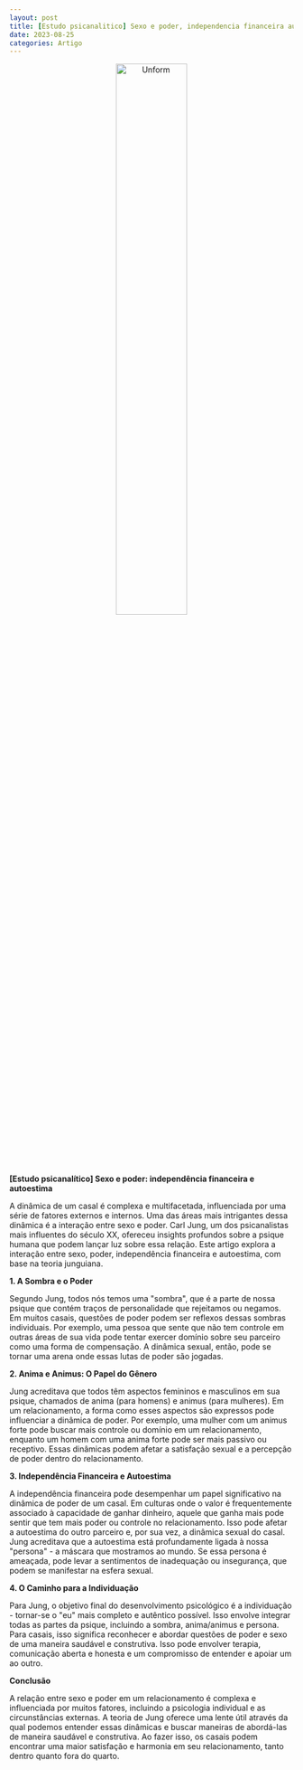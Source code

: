 ```yaml
---
layout: post
title: [Estudo psicanalitico] Sexo e poder, independencia financeira auto estima
date: 2023-08-25
categories: Artigo
---
```


<p align="center">
<img src="{{ site.baseurl }}/images/2023-08-28-Estudo-psicanalitico-sexo-e-poder--independencia-financeira-auto-estima.png" height="50%" width="50%" alt="Unform" />
</p>


**[Estudo psicanalítico] Sexo e poder: independência financeira e autoestima**

A dinâmica de um casal é complexa e multifacetada, influenciada por uma série de fatores externos e internos. Uma das áreas mais intrigantes dessa dinâmica é a interação entre sexo e poder. Carl Jung, um dos psicanalistas mais influentes do século XX, ofereceu insights profundos sobre a psique humana que podem lançar luz sobre essa relação. Este artigo explora a interação entre sexo, poder, independência financeira e autoestima, com base na teoria junguiana.

**1. A Sombra e o Poder**

Segundo Jung, todos nós temos uma "sombra", que é a parte de nossa psique que contém traços de personalidade que rejeitamos ou negamos. Em muitos casais, questões de poder podem ser reflexos dessas sombras individuais. Por exemplo, uma pessoa que sente que não tem controle em outras áreas de sua vida pode tentar exercer domínio sobre seu parceiro como uma forma de compensação. A dinâmica sexual, então, pode se tornar uma arena onde essas lutas de poder são jogadas.

**2. Anima e Animus: O Papel do Gênero**

Jung acreditava que todos têm aspectos femininos e masculinos em sua psique, chamados de anima (para homens) e animus (para mulheres). Em um relacionamento, a forma como esses aspectos são expressos pode influenciar a dinâmica de poder. Por exemplo, uma mulher com um animus forte pode buscar mais controle ou domínio em um relacionamento, enquanto um homem com uma anima forte pode ser mais passivo ou receptivo. Essas dinâmicas podem afetar a satisfação sexual e a percepção de poder dentro do relacionamento.

**3. Independência Financeira e Autoestima**

A independência financeira pode desempenhar um papel significativo na dinâmica de poder de um casal. Em culturas onde o valor é frequentemente associado à capacidade de ganhar dinheiro, aquele que ganha mais pode sentir que tem mais poder ou controle no relacionamento. Isso pode afetar a autoestima do outro parceiro e, por sua vez, a dinâmica sexual do casal. Jung acreditava que a autoestima está profundamente ligada à nossa "persona" - a máscara que mostramos ao mundo. Se essa persona é ameaçada, pode levar a sentimentos de inadequação ou insegurança, que podem se manifestar na esfera sexual.

**4. O Caminho para a Individuação**

Para Jung, o objetivo final do desenvolvimento psicológico é a individuação - tornar-se o "eu" mais completo e autêntico possível. Isso envolve integrar todas as partes da psique, incluindo a sombra, anima/animus e persona. Para casais, isso significa reconhecer e abordar questões de poder e sexo de uma maneira saudável e construtiva. Isso pode envolver terapia, comunicação aberta e honesta e um compromisso de entender e apoiar um ao outro.

**Conclusão**

A relação entre sexo e poder em um relacionamento é complexa e influenciada por muitos fatores, incluindo a psicologia individual e as circunstâncias externas. A teoria de Jung oferece uma lente útil através da qual podemos entender essas dinâmicas e buscar maneiras de abordá-las de maneira saudável e construtiva. Ao fazer isso, os casais podem encontrar uma maior satisfação e harmonia em seu relacionamento, tanto dentro quanto fora do quarto.